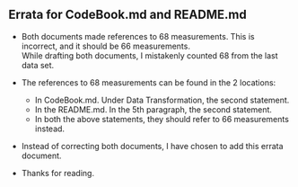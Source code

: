 ## Errata for CodeBook.md and README.md

* Both documents made references to 68 measurements. This is incorrect, and it should be 66 measurements.  
  While drafting both documents, I mistakenly counted 68 from the last data set.
  
* The references to 68 measurements can be found in the 2 locations:
  - In CodeBook.md. Under Data Transformation, the second statement.
  - In the README.md. In the 5th paragraph, the second statement.
  - In both the above statements, they should refer to 66 measurements instead.

* Instead of correcting both documents, I have chosen to add this errata document.

* Thanks for reading.


